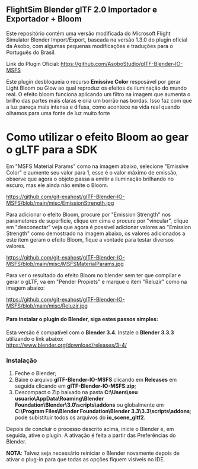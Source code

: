 ## FlightSim Blender glTF 2.0 Importador e Exportador + Bloom

Este repositório contém uma versão modificada do Microsoft Flight Simulator Blender Import/Export, baseada na versão 1.3.0 do plugin oficial da Asobo, com algumas pequenas modificações e traduções para o Português do Brasil.

Link do Plugin Oficial:
https://github.com/AsoboStudio/glTF-Blender-IO-MSFS

Este plugin desbloqueia o recurso **Emissive Color** resposável por gerar Light Bloom ou Glow ao qual reproduz os efeitos de iluminação do mundo real. O efeito bloom funciona aplicando um filtro na imagem que aumenta o brilho das partes mais claras e cria um borrão nas bordas. Isso faz com que a luz pareça mais intensa e difusa, como acontece na vida real quando olhamos para uma fonte de luz muito forte

# Como utilizar o efeito Bloom ao gear o gLTF para a SDK

Em "MSFS Material Params" como na imagem abaixo, selecione "Emissive Color" e aumente seu valor para 1, esse é o valor máximo de emissão, observe que agora o objeto passa a emitir a iluminação brilhando no escuro, mas ele ainda não emite o Bloom.

https://github.com/git-exahost/glTF-Blender-IO-MSFS/blob/main/misc/EmissionStrength.jpg

Para adicionar o efeito Bloom, procure por "Emission Strength" nos parametores de superficie, clique em cima e procure por "vincular", clique em "desconectar" veja que agora é possível adicionar valores ao "Emission Strength" como demostrado na imagem abaixo, os valores adicionados a este item geram o efeito Bloom, fique a vontade para testar diversos valores.

https://github.com/git-exahost/glTF-Blender-IO-MSFS/blob/main/misc/MSFSMaterialParams.jpg

Para ver o resultado do efeito Bloom no blender sem ter que compilar e gerar o gLTF, va em "Pender Propiets" e marque o item "Reluzir" como na imagem abaixo:

https://github.com/git-exahost/glTF-Blender-IO-MSFS/blob/main/misc/Reluzir.jpg

#### Para instalar o plugin do Blender, siga estes passos simples:

Esta versão é compatível com o **Blender 3.4**. Instale o **Blender 3.3.3** utilizando o link abaixo:<br>
https://www.blender.org/download/releases/3-4/

### Instalação

1. Feche o Blender;<br>
2. Baixe o arquivo **glTF-Blender-IO-MSFS** clicando em **Releases** em seguida clicando em **glTF-Blender-IO-MSFS.zip**;
3. Descompact o Zip baixado na pasta **C:\Users\seu usuario\AppData\Roaming\Blender Foundation\Blender\3.0\scripts\addons** ou globalmente em **C:\Program Files\Blender Foundation\Blender 3.3\3.3\scripts\addons**; pode subistituir todos os arquivos do  **io_scene_gltf2**.

  Depois de concluir o processo descrito acima, inicie o Blender e, em seguida, ative o plugin. A ativação é feita a partir das Preferências do Blender.

**NOTA**: Talvez seja necessário reiniciar o Blender novamente depois de ativar o plug-in para que todas as opções fiquem visíveis no IDE.
